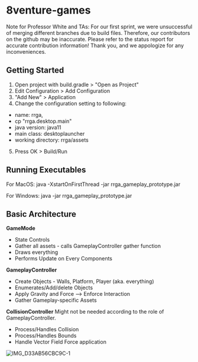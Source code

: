 # 8venture-games
Note for Professor White and TAs: For our first sprint, we were unsuccessful of merging different branches due to build files. Therefore, our contributors on the github may be inaccurate. Please refer to the status report for accurate contribution information! Thank you, and we appologize for any inconveniences.

## Getting Started
1. Open project with build.gradle > "Open as Project"
2. Edit Configuration > Add Configuration
3. "Add New" > Application
4. Change the configuration setting to following:
  - name: rrga, 
  - cp "rrga.desktop.main"
  - java version: java11
  - main class: desktoplauncher
  - working directory: rrga/assets
5. Press OK > Build/Run

## Running Executables
For MacOS:
java -XstartOnFirstThread -jar rrga_gameplay_prototype.jar

For Windows:
java -jar rrga_gameplay_prototype.jar

## Basic Architecture
**GameMode**
- State Controls
- Gather all assets - calls GameplayController gather function
- Draws everything
- Performs Update on Every Components

**GameplayController**
- Create Objects - Walls, Platform, Player (aka. everything)
- Enumerates/Add/delete Objects
- Apply Gravity and Force --> Enforce Interaction
- Gather Gameplay-specific Assets

**CollisionController**
Might not be needed according to the role of GameplayController.
- Process/Handles Collision 
- Process/Handles Bounds
- Handle Vector Field Force application

![IMG_D33AB56CBC9C-1](https://user-images.githubusercontent.com/57926472/222020256-adc39bd3-973e-4638-b9fb-5a046d6c2b9c.jpeg)
